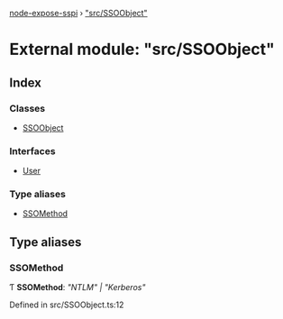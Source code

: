 [node-expose-sspi](../README.md) › ["src/SSOObject"](_src_ssoobject_.md)

# External module: "src/SSOObject"

## Index

### Classes

* [SSOObject](../classes/_src_ssoobject_.ssoobject.md)

### Interfaces

* [User](../interfaces/_src_ssoobject_.user.md)

### Type aliases

* [SSOMethod](_src_ssoobject_.md#ssomethod)

## Type aliases

###  SSOMethod

Ƭ **SSOMethod**: *"NTLM" | "Kerberos"*

Defined in src/SSOObject.ts:12
